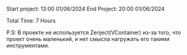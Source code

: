 Start project: 13:00 01/06/2024
End Project: 20:00 01/06/2024

Total Time: 7 Hours

P.S: В проекте не используется Zenject(VContainer) из-за того, что проект очень маленький, и нет смысла нагружать его такими инструментами.
